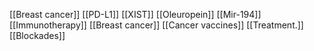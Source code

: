 [[Breast cancer]]
[[PD-L1]]
[[XIST]]
[[Oleuropein]]
[[Mir-194]]
[[Immunotherapy]]
[[Breast cancer]]
[[Cancer vaccines]]
[[Treatment.]]
[[Blockades]]
